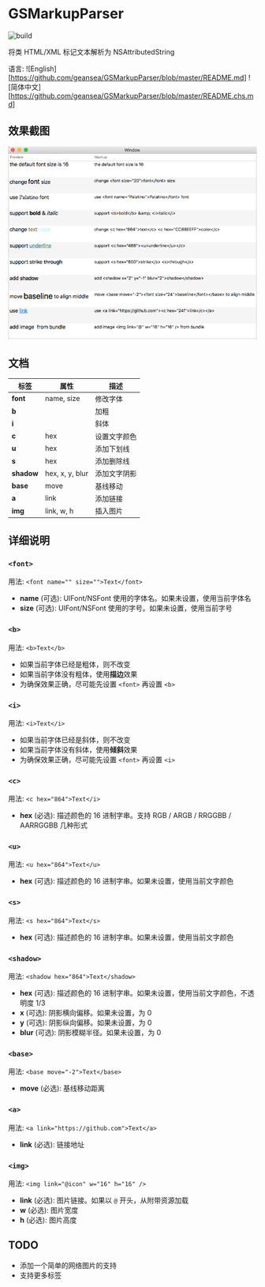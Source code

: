# GSMarkupParser

![build](https://travis-ci.org/geansea/GSMarkupParser.svg?branch=master)

将类 HTML/XML 标记文本解析为 NSAttributedString

语言: ![English][https://github.com/geansea/GSMarkupParser/blob/master/README.md] ![简体中文][https://github.com/geansea/GSMarkupParser/blob/master/README.chs.md]

## 效果截图

![macOS](https://raw.githubusercontent.com/geansea/GSMarkupParser/master/Screenshots/macOS.png)

## 文档

标签       | 属性            | 描述
---------- | --------------- | ----------------------------------
**font**   | name, size      | 修改字体
**b**      |                 | 加粗
**i**      |                 | 斜体
**c**      | hex             | 设置文字颜色
**u**      | hex             | 添加下划线
**s**      | hex             | 添加删除线
**shadow** | hex, x, y, blur | 添加文字阴影
**base**   | move            | 基线移动
**a**      | link            | 添加链接
**img**    | link, w, h      | 插入图片

## 详细说明

### `<font>`

用法: `<font name="" size="">Text</font>`

* **name** (可选): UIFont/NSFont 使用的字体名。如果未设置，使用当前字体名
* **size** (可选): UIFont/NSFont 使用的字号。如果未设置，使用当前字号

### `<b>`

用法: `<b>Text</b>`

* 如果当前字体已经是粗体，则不改变
* 如果当前字体没有粗体，使用**描边**效果
* 为确保效果正确，尽可能先设置 `<font>` 再设置 `<b>`

### `<i>`

用法: `<i>Text</i>`

* 如果当前字体已经是斜体，则不改变
* 如果当前字体没有斜体，使用**倾斜**效果
* 为确保效果正确，尽可能先设置 `<font>` 再设置 `<i>`

### `<c>`

用法: `<c hex="864">Text</i>`

* **hex** (必选): 描述颜色的 16 进制字串。支持 RGB / ARGB / RRGGBB / AARRGGBB 几种形式

### `<u>`

用法: `<u hex="864">Text</u>`

* **hex** (可选): 描述颜色的 16 进制字串。如果未设置，使用当前文字颜色

### `<s>`

用法: `<s hex="864">Text</s>`

* **hex** (可选): 描述颜色的 16 进制字串。如果未设置，使用当前文字颜色

### `<shadow>`

用法: `<shadow hex="864">Text</shadow>`

* **hex** (可选): 描述颜色的 16 进制字串。如果未设置，使用当前文字颜色，不透明度 1/3
* **x** (可选): 阴影横向偏移。如果未设置，为 0
* **y** (可选): 阴影纵向偏移。如果未设置，为 0
* **blur** (可选): 阴影模糊半径。如果未设置，为 0

### `<base>`

用法: `<base move="-2">Text</base>`

* **move** (必选): 基线移动距离

### `<a>`

用法: `<a link="https://github.com">Text</a>`

* **link** (必选): 链接地址

### `<img>`

用法: `<img link="@icon" w="16" h="16" />`

* **link** (必选): 图片链接。如果以 `@` 开头，从附带资源加载
* **w** (必选): 图片宽度
* **h** (必选): 图片高度

## TODO

* 添加一个简单的网络图片的支持
* 支持更多标签
